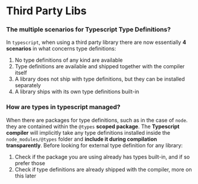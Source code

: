 # Third Party Libs


### The multiple scenarios for Typescript Type Definitions?

In `typescript`, when using a third party library there are now essentially **4 scenarios** in what concerns type definitions:

1. No type definitions of any kind are available
1. Type definitions are available and shipped together with the compiler itself
1. A library does not ship with type definitions, but they can be installed separately
1. A library ships with its own type definitions built-in

### How are types in typescript managed?
When there are packages for type definitions, such as in the case of `node`. they are contained within the `@types` **scoped package**. The **Typescript compiler** will implicitly take any type definitions installed inside the `node_modules/@types` folder and **include it during compilation transparently**. Before looking for external type definition for any library:
1. Check if the package you are using already has types built-in, and if so prefer those
1. Check if type definitions are already shipped with the compiler, more on this later


